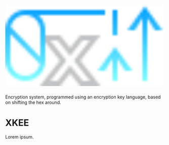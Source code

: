 <h1 align="center"><img src="graphics/kee_github.svg" height="256px"></h1>

Encryption system, programmed using an encryption key language, based on shifting the hex around.

# XKEE
Lorem ipsum.

